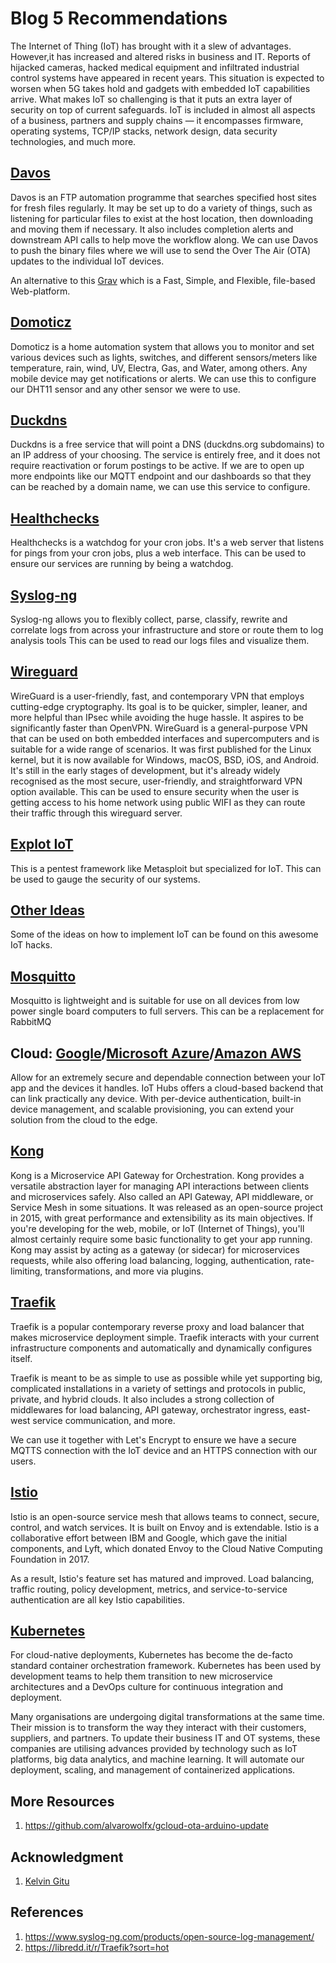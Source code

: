 # Blog 5 Recommendations

The Internet of Thing (IoT) has brought with it a slew of advantages. However,it has increased and altered risks in business and IT. Reports of hijacked cameras, hacked medical equipment and infiltrated industrial control systems have appeared in recent years. This situation is expected to worsen when 5G takes hold and gadgets with embedded IoT capabilities arrive. What makes IoT so challenging is that it puts an extra layer of security on top of current safeguards. IoT is included in almost all aspects of a business, partners and supply chains — it encompasses firmware, operating systems, TCP/IP stacks, network design, data security technologies, and much more.

## [Davos](https://docs.linuxserver.io/images/docker-davos)

Davos is an FTP automation programme that searches specified host sites for fresh files regularly. It may be set up to do a variety of things, such as listening for particular files to exist at the host location, then downloading and moving them if necessary. It also includes completion alerts and downstream API calls to help move the workflow along.
We can use Davos to push the binary files where we will use to send the Over The Air (OTA) updates to the individual IoT devices.

An alternative to this [Grav](https://docs.linuxserver.io/images/docker-grav) which is a Fast, Simple, and Flexible, file-based Web-platform.

## [Domoticz](https://docs.linuxserver.io/images/docker-domoticz)

Domoticz is a home automation system that allows you to monitor and set various devices such as lights, switches, and different sensors/meters like temperature, rain, wind, UV, Electra, Gas, and Water, among others. Any mobile device may get notifications or alerts. We can use this to configure our DHT11 sensor and any other sensor we were to use.

## [Duckdns](https://docs.linuxserver.io/images/docker-duckdns)

Duckdns is a free service that will point a DNS (duckdns.org subdomains) to an IP address of your choosing. The service is entirely free, and it does not require reactivation or forum postings to be active.
If we are to open up more endpoints like our MQTT endpoint and our dashboards so that they can be reached by a domain name, we can use this service to configure.

## [Healthchecks](https://docs.linuxserver.io/images/docker-healthchecks)

Healthchecks is a watchdog for your cron jobs. It's a web server that listens for pings from your cron jobs, plus a web interface.
This can be used to ensure our services are running by being a watchdog.

## [Syslog-ng](https://docs.linuxserver.io/images/docker-syslog-ng)

Syslog-ng allows you to flexibly collect, parse, classify, rewrite and correlate logs from across your infrastructure and store or route them to log analysis tools
This can be used to read our logs files and visualize them.

## [Wireguard](https://docs.linuxserver.io/images/docker-wireguard)

WireGuard is a user-friendly, fast, and contemporary VPN that employs cutting-edge cryptography. Its goal is to be quicker, simpler, leaner, and more helpful than IPsec while avoiding the huge hassle. It aspires to be significantly faster than OpenVPN. WireGuard is a general-purpose VPN that can be used on both embedded interfaces and supercomputers and is suitable for a wide range of scenarios. It was first published for the Linux kernel, but it is now available for Windows, macOS, BSD, iOS, and Android. It's still in the early stages of development, but it's already widely recognised as the most secure, user-friendly, and straightforward VPN option available.
This can be used to ensure security when the user is getting access to his home network using public WIFI as they can route their traffic through this wireguard server.

## [Explot IoT](https://gitlab.com/expliot_framework/expliot)

This is a pentest framework like Metasploit but specialized for IoT. This can be used to gauge the security of our systems.

## [Other Ideas](https://github.com/nebgnahz/awesome-iot-hacks)

Some of the ideas on how to implement IoT can be found on this awesome IoT hacks.

## [Mosquitto](https://mosquitto.org/)

Mosquitto is lightweight and is suitable for use on all devices from low power single board computers to full servers. This can be a replacement for RabbitMQ

## Cloud: [Google](https://cloud.google.com/solutions/iot/)/[Microsoft Azure](https://azure.microsoft.com/en-us/services/iot-hub/)/[Amazon AWS](https://aws.amazon.com/iot-core/?nc1=h_ls)

Allow for an extremely secure and dependable connection between your IoT app and the devices it handles. IoT Hubs offers a cloud-based backend that can link practically any device. With per-device authentication, built-in device management, and scalable provisioning, you can extend your solution from the cloud to the edge.

## [Kong](https://konghq.com/install/)

Kong is a Microservice API Gateway for Orchestration. Kong provides a versatile abstraction layer for managing API interactions between clients and microservices safely. Also called an API Gateway, API middleware, or Service Mesh in some situations. It was released as an open-source project in 2015, with great performance and extensibility as its main objectives.
If you're developing for the web, mobile, or IoT (Internet of Things), you'll almost certainly require some basic functionality to get your app running. Kong may assist by acting as a gateway (or sidecar) for microservices requests, while also offering load balancing, logging, authentication, rate-limiting, transformations, and more via plugins.

## [Traefik](https://traefik.io/traefik/)

Traefik is a popular contemporary reverse proxy and load balancer that makes microservice deployment simple. Traefik interacts with your current infrastructure components and automatically and dynamically configures itself.

Traefik is meant to be as simple to use as possible while yet supporting big, complicated installations in a variety of settings and protocols in public, private, and hybrid clouds. It also includes a strong collection of middlewares for load balancing, API gateway, orchestrator ingress, east-west service communication, and more.

We can use it together with Let's Encrypt to ensure we have a secure MQTTS connection with the IoT device and an HTTPS connection with our users.

## [Istio](https://istio.io/)


Istio is an open-source service mesh that allows teams to connect, secure, control, and watch services. It is built on Envoy and is extendable. Istio is a collaborative effort between IBM and Google, which gave the initial components, and Lyft, which donated Envoy to the Cloud Native Computing Foundation in 2017.

As a result, Istio's feature set has matured and improved. Load balancing, traffic routing, policy development, metrics, and service-to-service authentication are all key Istio capabilities.

## [Kubernetes](https://kubernetes.io/)

For cloud-native deployments, Kubernetes has become the de-facto standard container orchestration framework. Kubernetes has been used by development teams to help them transition to new microservice architectures and a DevOps culture for continuous integration and deployment.

Many organisations are undergoing digital transformations at the same time. Their mission is to transform the way they interact with their customers, suppliers, and partners. To update their business IT and OT systems, these companies are utilising advances provided by technology such as IoT platforms, big data analytics, and machine learning.
It will automate our deployment, scaling, and management of containerized applications.

## More Resources
1. https://github.com/alvarowolfx/gcloud-ota-arduino-update

## Acknowledgment
1. [Kelvin Gitu](https://twitter.com/GituKelvin/)


## References
1. https://www.syslog-ng.com/products/open-source-log-management/
2. https://libredd.it/r/Traefik?sort=hot